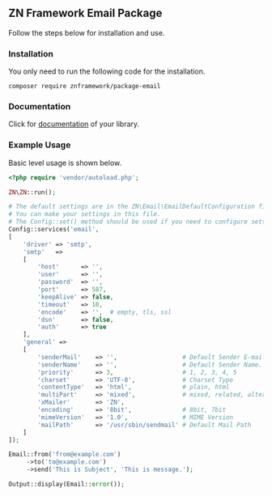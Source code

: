 <h2>ZN Framework Email Package</h2>
<p>
Follow the steps below for installation and use.
</p>

<h3>Installation</h3>
<p>
You only need to run the following code for the installation.
</p>

```
composer require znframework/package-email
```

<h3>Documentation</h3>
<p>
Click for <a href="docs.znframework.com/uzak-servisler/mail-kutuphanesi">documentation</a> of your library.
</p>

<h3>Example Usage</h3>
<p>
Basic level usage is shown below.
</p>

```php
<?php require 'vendor/autoload.php';

ZN\ZN::run();

# The default settings are in the ZN\Email\EmailDefaultConfiguration file. 
# You can make your settings in this file.
# The Config::set() method should be used if you need to configure settings externally.
Config::services('email', 
[
    'driver' => 'smtp',
    'smtp'   =>
    [
        'host'      => '',
        'user'      => '',
        'password'  => '',
        'port'      => 587,
        'keepAlive' => false,
        'timeout'   => 10,
        'encode'    => '',  # empty, tls, ssl
        'dsn'       => false,
        'auth'      => true
    ],
    'general' =>
    [
        'senderMail'    => '',                  # Default Sender E-mail Address.
        'senderName'    => '',                  # Default Sender Name.
        'priority'      => 3,                   # 1, 2, 3, 4, 5
        'charset'       => 'UTF-8',             # Charset Type
        'contentType'   => 'html',              # plain, html
        'multiPart'     => 'mixed',             # mixed, related, alternative
        'xMailer'       => 'ZN',
        'encoding'      => '8bit',              # 8bit, 7bit
        'mimeVersion'   => '1.0',               # MIME Version
        'mailPath'      => '/usr/sbin/sendmail' # Default Mail Path
    ]
]);

Email::from('from@example.com')
     ->to('to@example.com')
     ->send('This is Subject', 'This is message.');

Output::display(Email::error());
```
